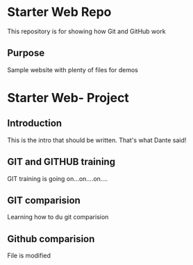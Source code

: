 # Starter Web Repo

This repository is for showing how Git and GitHub work

## Purpose

Sample website with plenty of files for demos

# Starter Web- Project

## Introduction
This is the intro that should be written. That's what Dante said!

## GIT and GITHUB training
GIT training is going on...on....on....

## GIT comparision
Learning how to du git comparision

## Github comparision
File is modified